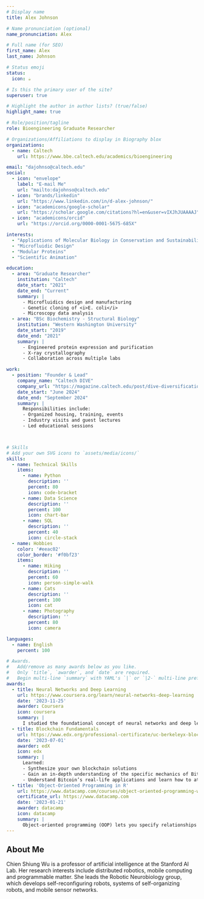 ```yaml
---
# Display name
title: Alex Johnson

# Name pronunciation (optional)
name_pronunciation: Alex

# Full name (for SEO)
first_name: Alex
last_name: Johnson

# Status emoji
status:
  icon: ☕️

# Is this the primary user of the site?
superuser: true

# Highlight the author in author lists? (true/false)
highlight_name: true

# Role/position/tagline
role: Bioengineering Graduate Researcher

# Organizations/Affiliations to display in Biography blox
organizations:
  - name: Caltech
    url: https://www.bbe.caltech.edu/academics/bioengineering

email: "dajohnso@caltech.edu"
social:
  - icon: "envelope"
    label: "E-mail Me"
    url: "mailto:dajohnso@caltech.edu"
  - icon: "brands/linkedin"
    url: "https://www.linkedin.com/in/d-alex-johnson/"
  - icon: "academicons/google-scholar"
    url: "https://scholar.google.com/citations?hl=en&user=vIXJhJUAAAAJ"
  - icon: "academicons/orcid"
    url: "https://orcid.org/0000-0001-5675-685X"

interests:
  - "Applications of Molecular Biology in Conservation and Sustainability"
  - "Microfluidic Design"
  - "Modular Proteins"
  - "Scientific Animation"

education:
  - area: "Graduate Researcher"
    institution: "Caltech"
    date_start: "2021"
    date_end: "Current"
    summary: |
      - Microfluidics design and manufacturing
      - Genetic cloning of <i>E. coli</i>
      - Microscopy data analysis
  - area: "BSc Biochemistry - Structural Biology"
    institution: "Western Washington University"
    date_start: "2019"
    date_end: "2021"
    summary: |
      - Engineered protein expression and purification
      - X-ray crystallography
      - Collaboration across multiple labs

work:
  - position: "Founder & Lead"
    company_name: "Caltech DIVE"
    company_url: "https://magazine.caltech.edu/post/dive-diversification-through-veteran-education"
    date_start: "June 2024"
    date_end: "September 2024"
    summary: |
      Responsibilities include:
      - Organized housing, training, events
      - Industry visits and guest lectures
      - Led educational sessions



# Skills
# Add your own SVG icons to `assets/media/icons/`
skills:
  - name: Technical Skills
    items:
      - name: Python
        description: ''
        percent: 80
        icon: code-bracket
      - name: Data Science
        description: ''
        percent: 100
        icon: chart-bar
      - name: SQL
        description: ''
        percent: 40
        icon: circle-stack
  - name: Hobbies
    color: '#eeac02'
    color_border: '#f0bf23'
    items:
      - name: Hiking
        description: ''
        percent: 60
        icon: person-simple-walk
      - name: Cats
        description: ''
        percent: 100
        icon: cat
      - name: Photography
        description: ''
        percent: 80
        icon: camera

languages:
  - name: English
    percent: 100

# Awards.
#   Add/remove as many awards below as you like.
#   Only `title`, `awarder`, and `date` are required.
#   Begin multi-line `summary` with YAML's `|` or `|2-` multi-line prefix and indent 2 spaces below.
awards:
  - title: Neural Networks and Deep Learning
    url: https://www.coursera.org/learn/neural-networks-deep-learning
    date: '2023-11-25'
    awarder: Coursera
    icon: coursera
    summary: |
      I studied the foundational concept of neural networks and deep learning. By the end, I was familiar with the significant technological trends driving the rise of deep learning; build, train, and apply fully connected deep neural networks; implement efficient (vectorized) neural networks; identify key parameters in a neural network’s architecture; and apply deep learning to your own applications.
  - title: Blockchain Fundamentals
    url: https://www.edx.org/professional-certificate/uc-berkeleyx-blockchain-fundamentals
    date: '2023-07-01'
    awarder: edX
    icon: edx
    summary: |
      Learned:
      - Synthesize your own blockchain solutions
      - Gain an in-depth understanding of the specific mechanics of Bitcoin
      - Understand Bitcoin’s real-life applications and learn how to attack and destroy Bitcoin, Ethereum, smart contracts and Dapps, and alternatives to Bitcoin’s Proof-of-Work consensus algorithm
  - title: 'Object-Oriented Programming in R'
    url: https://www.datacamp.com/courses/object-oriented-programming-with-s3-and-r6-in-r
    certificate_url: https://www.datacamp.com
    date: '2023-01-21'
    awarder: datacamp
    icon: datacamp
    summary: |
      Object-oriented programming (OOP) lets you specify relationships between functions and the objects that they can act on, helping you manage complexity in your code. This is an intermediate level course, providing an introduction to OOP, using the S3 and R6 systems. S3 is a great day-to-day R programming tool that simplifies some of the functions that you write. R6 is especially useful for industry-specific analyses, working with web APIs, and building GUIs.
---
```


## About Me

Chien Shiung Wu is a professor of artificial intelligence at the Stanford AI Lab. Her research interests include distributed robotics, mobile computing and programmable matter. She leads the Robotic Neurobiology group, which develops self-reconfiguring robots, systems of self-organizing robots, and mobile sensor networks.
